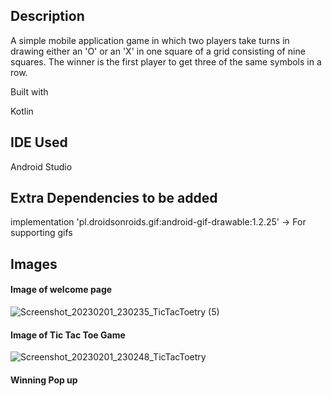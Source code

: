 ## Description
A simple mobile application game in which two players take turns in drawing either an 'O' or an 'X' in one square of a grid consisting of nine squares. The winner is the first player to get three of the same symbols in a row.

Built with

Kotlin

## IDE Used

Android Studio

## Extra Dependencies to be added

implementation 'pl.droidsonroids.gif:android-gif-drawable:1.2.25' -> For supporting gifs

## Images

#### **Image of welcome page**

![Screenshot_20230201_230235_TicTacToetry (5)](https://user-images.githubusercontent.com/88131508/216263913-7852aed2-d4d1-44b5-9eea-d9a85964f3dc.png)

#### **Image of Tic Tac Toe Game**

![Screenshot_20230201_230248_TicTacToetry](https://user-images.githubusercontent.com/88131508/216264969-f1b7a58d-c5b3-49d6-96ea-c44102dcb091.png)

#### **Winning Pop up**





